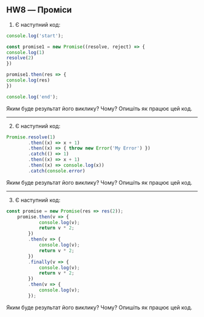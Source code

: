 
## HW8 — Проміси

1. Є наступний код:
``` javascript
console.log('start');

const promise1 = new Promise((resolve, reject) => {
console.log(1)
resolve(2)
})

promise1.then(res => {
console.log(res)
})

console.log('end');
```
Яким буде результат його виклику? Чому? Опишіть як працює цей код.

---

2. Є наступний код:

``` javascript
Promise.resolve(1)
		.then((x) => x + 1)
		.then((x) => { throw new Error('My Error') })
		.catch(() => 1)
		.then((x) => x + 1)
		.then((x) => console.log(x))
		.catch(console.error)
```
Яким буде результат його виклику? Чому? Опишіть як працює цей код.

---


3. Є наступний код:

``` javascript
const promise = new Promise(res => res(2));
	promise.then(v => {
	        console.log(v);
	        return v * 2;
	    })
	    .then(v => {
	        console.log(v);
	        return v * 2;
	    })
	    .finally(v => {
	        console.log(v);
	        return v * 2;
	    })
	    .then(v => {
	        console.log(v);
	    });
```
Яким буде результат його виклику? Чому? Опишіть як працює цей код.